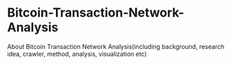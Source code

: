 # Bitcoin-Transaction-Network-Analysis
About Bitcoin Transaction Network Analysis(including background, research idea, crawler, method, analysis, visualization etc)
